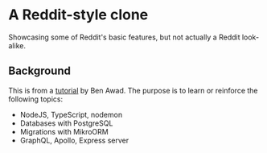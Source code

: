 # A Reddit-style clone
Showcasing some of Reddit's basic features, but not actually a Reddit look-alike.

## Background
This is from a [tutorial](https://www.youtube.com/watch?v=I6ypD7qv3Z8) by Ben Awad.
The purpose is to learn or reinforce the following topics:
* NodeJS, TypeScript, nodemon
* Databases with PostgreSQL
* Migrations with MikroORM
* GraphQL, Apollo, Express server
